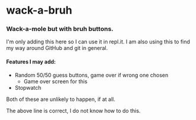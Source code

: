 # wack-a-bruh
### Wack-a-mole but with bruh buttons.

I'm only adding this here so I can use it in repl.it. 
I am also using this to find my way around GitHub and git in general.

#### Features I may add:

* Random 50/50 guess buttons, game over if wrong one chosen
  * Game over screen for this
* Stopwatch

Both of these are unlikely to happen, if at all.

The above line is correct, I do not know how to do this.
